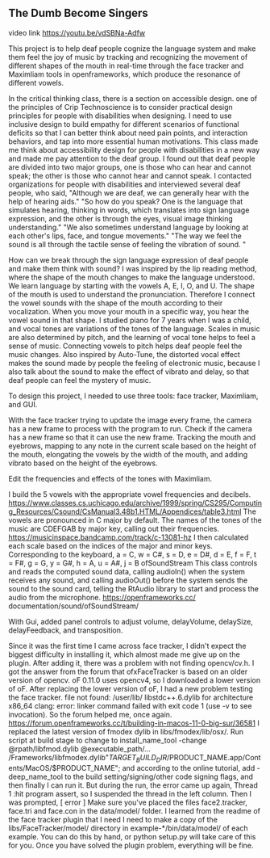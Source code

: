 ## The Dumb Become Singers

video link https://youtu.be/vdSBNa-Adfw

This project is to help deaf people cognize the language system and make them feel the joy of music by tracking and recognizing the movement of different shapes of the mouth in real-time through the face tracker and Maximliam tools in openframeworks, which produce the resonance of different vowels.

In the critical thinking class, there is a section on accessible design. one of the principles of Crip Technoscience is to consider practical design principles for people with disabilities when designing. I need to use inclusive design to build empathy for different scenarios of functional deficits so that I can better think about need pain points, and interaction behaviors, and tap into more essential human motivations. This class made me think about accessibility design for people with disabilities in a new way and made me pay attention to the deaf group. I found out that deaf people are divided into two major groups, one is those who can hear and cannot speak; the other is those who cannot hear and cannot speak. I contacted organizations for people with disabilities and interviewed several deaf people, who said, "Although we are deaf, we can generally hear with the help of hearing aids." "So how do you speak? One is the language that simulates hearing, thinking in words, which translates into sign language expression, and the other is through the eyes, visual image thinking understanding." "We also sometimes understand language by looking at each other's lips, face, and tongue movements." "The way we feel the sound is all through the tactile sense of feeling the vibration of sound. "

How can we break through the sign language expression of deaf people and make them think with sound? I was inspired by the lip reading method, where the shape of the mouth changes to make the language understood. We learn language by starting with the vowels A, E, I, O, and U. The shape of the mouth is used to understand the pronunciation. Therefore I connect the vowel sounds with the shape of the mouth according to their vocalization. When you move your mouth in a specific way, you hear the vowel sound in that shape. I studied piano for 7 years when I was a child, and vocal tones are variations of the tones of the language. Scales in music are also determined by pitch, and the learning of vocal tone helps to feel a sense of music. Connecting vowels to pitch helps deaf people feel the music changes. Also inspired by Auto-Tune, the distorted vocal effect makes the sound made by people the feeling of electronic music, because I also talk about the sound to make the effect of vibrato and delay, so that deaf people can feel the mystery of music.

To design this project, I needed to use three tools: face tracker, Maximliam, and GUI.

With the face tracker trying to update the image every frame, the camera has a new frame to process with the program to run. Check if the camera has a new frame so that it can use the new frame. Tracking the mouth and eyebrows, mapping to any note in the current scale based on the height of the mouth, elongating the vowels by the width of the mouth, and adding vibrato based on the height of the eyebrows.

Edit the frequencies and effects of the tones with Maximliam.

I build the 5 vowels with the appropriate vowel frequencies and decibels. https://www.classes.cs.uchicago.edu/archive/1999/spring/CS295/Computing_Resources/Csound/CsManual3.48b1.HTML/Appendices/table3.html
The vowels are pronounced in C major by default. The names of the tones of the music are CDEFGAB by major key, calling out their frequencies. https://musicinspace.bandcamp.com/track/c-13081-hz  I then calculated each scale based on the indices of the major and minor keys. Corresponding to the keyboard, a = C, w = C#, s = D, e = D#, d = E, f = F, t = F#, g = G, y = G#, h = A, u = A#, j = B
ofSoundStream This class controls and reads the computed sound data, calling audioIn() when the system receives any sound, and calling audioOut() before the system sends the sound to the sound card, telling the RtAudio library to start and process the audio from the microphone. https://openframeworks.cc/ documentation/sound/ofSoundStream/ 

With Gui, added panel controls to adjust volume, delayVolume, delaySize, delayFeedback, and transposition.

Since it was the first time I came across face tracker, I didn't expect the biggest difficulty in installing it, which almost made me give up on the plugin. After adding it, there was a problem with not finding opencv/cv.h. I got the answer from the forum that ofxFaceTracker is based on an older version of opencv. oF 0.11.0 uses opencv4, so I downloaded a lower version of oF. After replacing the lower version of oF, I had a new problem testing the face tracker. file not found: /user/lib/ libstdc++.6.dylib for architecture x86_64 clang: error: linker command failed with exit code 1 (use -v to see invocation). So the forum helped me, once again.
https://forum.openframeworks.cc/t/building-in-macos-11-0-big-sur/36581 
I replaced the latest version of fmodex dylib in libs/fmodex/lib/osx/. Run script at build stage to change to install_name_tool -change @rpath/libfmod.dylib @executable_path/... /Frameworks/libfmodex.dylib"$TARGET_BUILD_DIR/$PRODUCT_NAME.app/Contents/MacOS/$PRODUCT_NAME"; and according to the online tutorial, add -deep_name_tool to the build setting/signing/other code signing flags, and then finally I can run it. But during the run, the error came up again, Thread 1 :hit program assert, so I suspended the thread in the left column. Then I was prompted, [ error ] Make sure you've placed the files face2.tracker, face.tri and face.con in the data/model/ folder. I learned from the readme of the face tracker plugin that I need I need to make a copy of the libs/FaceTracker/model/ directory in example-*/bin/data/model/ of each example. You can do this by hand, or python setup.py will take care of this for you. Once you have solved the plugin problem, everything will be fine.









